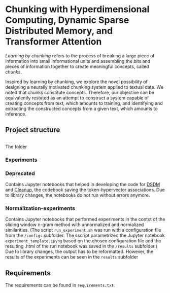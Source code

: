 # Chunking with Hyperdimensional Computing, Dynamic Sparse Distributed Memory, and Transformer Attention 

_Learning by chunking_ refers to the process of breaking a large piece of information into small informational units and assembling the bits and pieces of information together to create meaningful concepts, called _chunks_.

Inspired by learning by chunking, we explore the novel possibility of designing a neurally motivated chunking system applied to textual data. We noted that chunks constitute concepts. Therefore, our objective can be equivalently restated as an attempt to construct a system capable of creating concepts from text, which amounts to training, and identifying and extracting the constructed concepts from a given text, which amounts to inference.

## Project structure
```

```




The folder
### Experiments

### Deprecated
Contains Jupyter notebooks that helped in developing the code for [DSDM]() and [Cleanup](), the codebook saving the token-hypervector associations. Due to library changes, the notebooks do not run without errors anymore.

### Normalization-experiments
Contains Jupyter notebooks that performed experiments in the contxt of the sliding window n-gram method with unnormalized and normalized similarities. (The script `run_experiment.sh` was run with a configuration file from the `/configs` subfolder. The sscript parametrized the Jupyter notebook `experiment_template.ipyng` based on the chosen configuration file and the resulting .html of the run notebook was saved in the `/results` subfolder.) Due to library changes, the output has to be reformatted. However, the results of the experiments can be seen in the `results` subfolder

## Requirements
The requirements can be found in `requirements.txt`.

